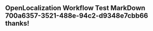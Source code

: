 <properties
ms.topic="hero-topic"
ms.test1="hero-topic"
ms.test2="test"/>

## OpenLocalization Workflow Test MarkDown 700a6357-3521-488e-94c2-d9348e7cbb66 thanks!
